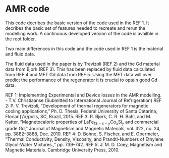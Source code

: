 # AMR code

This code decribes the basic version of the code used in the REF 1. It decribes the basic set of features needed to recreate and rerun the modelling work. A continuous developed version of the code is availble in the root folder.

Two main differences in this code and the code used in REF 1 is the material and fluid data. 

The fluid data used in the paper is by Trevizoli (REF 2) and the Gd material data from Bjork (REF 3). This has been replaced by fluid data calculated from REF 4 and MFT Gd data from REF 5. Using the MFT data will over predict the performance of the regenerator it is crucial to optain good Gd data. 

REF 1: Implementing Experimental and Device losses in the AMR modelling. -  T.V. Christiaanse (Submitted to International Journal of Refrigeration)
REF 2: P. V. Trevizoli, “Development of thermal regenerators for magnetic cooling applications,” Ph. D. Thesis, Federal University of Santa Catarina, Florian{\’o}polis, SC, Brazil, 2015.
REF 3: R. Bjørk, C. R. H. Bahl, and M. Katter, “Magnetocaloric properties of LaFe$_{13-x-y}$Co$_x$Si$_y$ and commercial grade Gd,” Journal of Magnetism and Magnetic Materials, vol. 322, no. 24, pp. 3882–3888, Dec. 2010.
REF 4: D. Bohne, S. Fischer, and E. Obermeier, “Thermal Conductivity, Density, Viscosity, and Prandtl-Numbers of Ethylene Glycol-Water Mixtures.,” pp. 739–742.
REF 5: J. M. D. Coey, Magnetism and Magnetic Materials. Cambridge University Press, 2010.
